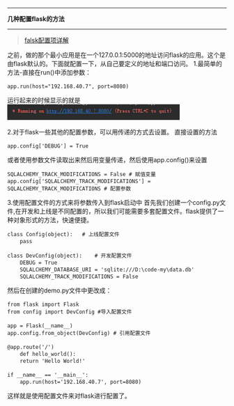 -----

**几种配置flask的方法**

-----
>[falsk配置项详解](http://www.pythondoc.com/flask/config.html)

之前，做的那个最小应用是在一个127.0.0.1:5000的地址访问flask的应用。这个是由flask默认的。下面就配置一下，从自己要定义的地址和端口访问。
1.最简单的方法-直接在run()中添加参数：
```
app.run(host="192.168.40.7", port=8080)
```
运行起来的时候显示的就是
![](image/2.png)

2.对于flask一些其他的配置参数，可以用传递的方式去设置。
直接设置的方法
```
app.config['DEBUG'] = True
```
或者使用参数文件读取出来然后用变量传递，然后使用app.config()来设置
```
SQLALCHEMY_TRACK_MODIFICATIONS = False # 赋值变量
app.config['SQLALCHEMY_TRACK_MODIFICATIONS'] = SQLALCHEMY_TRACK_MODIFICATIONS # 配置参数
``` 

3.使用配置文件的方式来将参数传入到flask启动中
    首先我们创建一个config.py文件,在开发和上线是不同配置的，所以我们可能需要多套配置文件。flask提供了一种对象形式的方法，快速便捷。
```
class Config(object):   # 上线配置文件
    pass

class DevConfig(object):    # 开发配置文件
    DEBUG = True
    SQLALCHEMY_DATABASE_URI = 'sqlite:///D:\code-my\data.db'
    SQLALCHEMY_TRACK_MODIFICATIONS = False
```
    
然后在创建的demo.py文件中更改成：
    
```
from flask import Flask
from config import DevConfig #导入配置文件
    
app = Flask(__name__)
app.config.from_object(DevConfig) # 引用配置文件
    
@app.route('/')
    def hello_world():
    return 'Hello World!'

if __name__ == '__main__':
    app.run(host='192.168.40.7', port=8080)
```
这样就是使用配置文件来对flask进行配置了。
